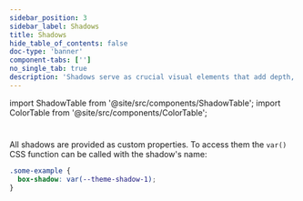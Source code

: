 ```yaml
---
sidebar_position: 3
sidebar_label: Shadows
title: Shadows
hide_table_of_contents: false
doc-type: 'banner'
component-tabs: ['']
no_single_tab: true
description: 'Shadows serve as crucial visual elements that add depth, create dimension, and enhance the perception of hierarchy within your application.'
---
```


import ShadowTable from '@site/src/components/ShadowTable';
import ColorTable from '@site/src/components/ColorTable';

#

All shadows are provided as custom properties.
To access them the `var()` CSS function can be called with the shadow's name:

```css
.some-example {
  box-shadow: var(--theme-shadow-1);
}
```

<ShadowTable shadowName="shadow-1"/>
<ShadowTable shadowName="shadow-2"/>
<ShadowTable shadowName="shadow-3"/>
<ShadowTable shadowName="shadow-4"/>
<ShadowTable shadowName="inset-shadow-1"/>
